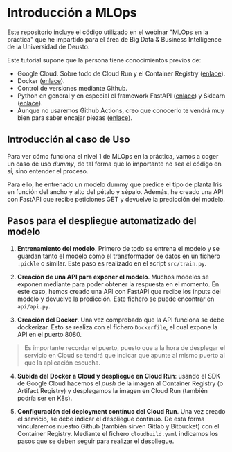 # Introducción a MLOps
Este repositorio incluye el código utilizado en el webinar "MLOps en la práctica" que he impartido para el área de Big Data & Business Intelligence de la Universidad de Deusto. 

Este tutorial supone que la persona tiene conocimientos previos de:

* Google Cloud. Sobre todo de Cloud Run y el Container Registry ([enlace](https://anderfernandez.com/blog/como-poner-modelo-de-python-en-produccion/)).
* Docker ([enlace](https://anderfernandez.com/blog/docker-para-data-science/)).
* Control de versiones mediante Github.
* Python en general y en especial el framework FastAPI ([enlace](https://anderfernandez.com/blog/tutorial-sklearn-machine-learning-python/)) y Sklearn ([enlace](https://anderfernandez.com/blog/tutorial-sklearn-machine-learning-python/)).
* Aunque no usaremos Github Actions, creo que conocerlo te vendrá muy bien para saber encajar piezas ([enlace](https://anderfernandez.com/blog/github-actions-para-data-science/)).


## Introducción al caso de Uso
Para ver cómo funciona el nivel 1 de MLOps en la práctica, vamos a coger un caso de uso  *dummy*, de tal forma que lo importante no sea el código en sí, sino entender el proceso.

Para ello, he entrenado un modelo dummy que predice el tipo de planta Iris en función del ancho y alto del pétalo y sépalo. Además, he creado una API con FastAPI que recibe peticiones GET  y devuelve la predicción del modelo. 

## Pasos para el despliegue automatizado del modelo

1. **Entrenamiento del modelo**. Primero de todo se entrena el modelo y se guardan tanto el modelo como el transformador de datos en un fichero `.pickle` o similar. Este paso es realizado en el script `src/train.py`.

2. **Creación de una API para exponer el modelo**. Muchos modelos se exponen mediante para poder obtener la respuesta en el momento. En este caso, hemos creado una API con FastAPI que recibe los inputs del modelo y devuelve la predicción. Este fichero se puede encontrar en `api/api.py`.

3. **Creación del Docker**. Una vez comprobado que la API funciona se debe dockerizar. Esto se realiza con el fichero `Dockerfile`, el cual expone la API en el puerto 8080. 

> Es importante recordar el puerto, puesto que a la hora de desplegar el servicio en Cloud se tendrá que indicar que apunte al mismo puerto al que la aplicación escucha.

4. **Subida del Docker a Cloud y despliegue en Cloud Run**: usando el SDK de Google Cloud hacemos el *push* de la imagen al Container Registry (o Artifact Registry) y desplegamos la imagen en Cloud Run (también podría ser en K8s).

5. **Configuración del deployment contínuo del Cloud Run**. Una vez creado el servicio, se debe indicar el despliegue contínuo. De esta forma vincularemos nuestro Github (también sirven Gitlab y Bitbucket) con el Container Registry. Mediante el fichero `cloudbuild.yaml` indicamos los pasos que se deben seguir para realizar el despliegue.
